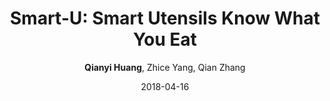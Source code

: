 ---
title: "Smart-U: Smart Utensils Know What You Eat"
collection: publications
permalink: "/publication/2018-04-16"
excerpt: "Mobile sensing enables unobtrusive monitoring of our daily activities, sleep quality, breathing and heart rate, revolutionizing the health-care system. Dietary information is also a critical dimension for health management but has no convenient solution yet. In this paper, we ask whether we can track meal composition unobtrusively. We introduce Smart-U, a new utensil design that can recognize meal composition during the intake process, without user intervention or on-body instruments. Smart-U makes use of the fact that light spectra reflected by foods are dependent on the food ingredients. By analyzing the reflected light spectra, Smart-U can recognize what food is on top of the utensil. We describe the prototype design of Smart-U and the food recognition algorithm. We demonstrate that Smart-U can recognize 20 types of foods with 93 % accuracy. It can work robustly under different conditions. We envision that …"
date: "2018-04-16"
venue: "IEEE INFOCOM 2018-IEEE Conference on Computer Communications, 1439-1447, 2018"
paperurl: "https://huangqy7.github.io/Paper/SmartU.pdf"
author: "<strong>Qianyi Huang</strong>, Zhice Yang, Qian Zhang"
poster:
remark:
external_url: "https://dl.acm.org/doi/10.1109/INFOCOM.2018.8486266"
---